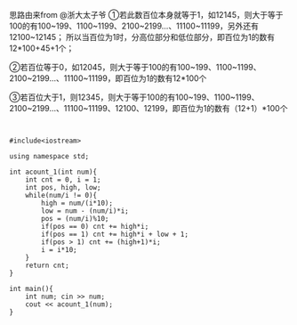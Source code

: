 

思路由来from @浙大太子爷
①若此数百位本身就等于1，如12145，则大于等于100的有100~199、1100~1199、2100~2199...、11100~11199，另外还有12100~12145；
所以当百位为1时，分高位部分和低位部分，即百位为1的数有12*100+45+1个；

②若百位等于0，如12045，则大于等于100的有100~199、1100~1199、2100~2199...、11100~11199，即百位为1的数有12*100个

③若百位大于1，则12345，则大于等于100的有100~199、1100~1199、2100~2199...、11100~11199、12100、12199，即百位为1的数有（12+1）*100个


```


#include<iostream>

using namespace std;

int acount_1(int num){
    int cnt = 0, i = 1;
    int pos, high, low;
    while(num/i != 0){
        high = num/(i*10);
        low = num - (num/i)*i;
        pos = (num/i)%10;
        if(pos == 0) cnt += high*i;
        if(pos == 1) cnt += high*i + low + 1;
        if(pos > 1) cnt += (high+1)*i;
        i = i*10;
    }
    return cnt;
}

int main(){
	int num; cin >> num;
	cout << acount_1(num);
}

```
